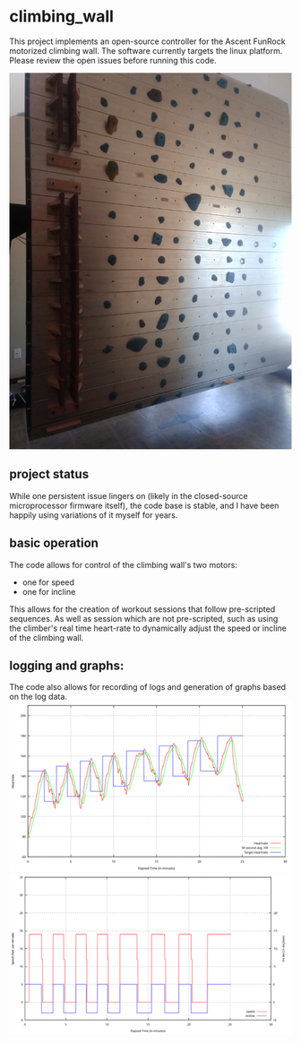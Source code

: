 climbing_wall
=============

This project implements an open-source controller for the Ascent FunRock 
motorized climbing wall.  The software currently targets the linux platform.  
Please review the open issues before running this code.

![heartrate graph](/docs/climbing_wall.jpg)

## project status
While one persistent issue lingers on (likely in the closed-source 
microprocessor firmware itself), the code base is stable, and I have been
happily using variations of it myself for years. 

## basic operation 
The code allows for control of the climbing wall's two motors:
  - one for speed
  - one for incline  
  
This allows for the creation of workout sessions that follow pre-scripted 
sequences.  As well as session which are not pre-scripted, such as using the 
climber's real time heart-rate to dynamically adjust the speed or incline of the 
climbing wall. 

## logging and graphs: 
The code also allows for recording of logs and generation of graphs based on 
the log data. 
![heartrate graph](/docs/heartrate.svg)
![speed and incline graph](/docs/speed_incline.svg)
